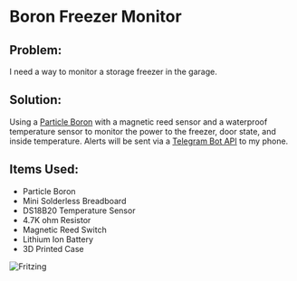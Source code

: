 
# Boron Freezer Monitor




## Problem:
I need a way to monitor a storage freezer in the garage.

## Solution:
Using a [Particle Boron](https://store.particle.io/collections/boron-lte/products/boron-lte-cat-m1-noram-with-ethersim-4th-gen) with a magnetic reed sensor and a waterproof temperature sensor to monitor the power to the freezer, door state, and inside temperature. Alerts will be sent via a [Telegram Bot API](https://core.telegram.org/bots/api) to my phone.




## Items Used:

- Particle Boron
- Mini Solderless Breadboard
- DS18B20 Temperature Sensor
- 4.7K ohm Resistor
- Magnetic Reed Switch
- Lithium Ion Battery
- 3D Printed Case

![Fritzing](https://blog.burrows.family/images/Fritzing_Boron_Freezer_Monitor.png)